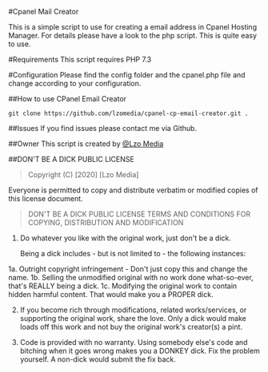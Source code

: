 #Cpanel Mail Creator

This is a simple script to use for creating a email address in Cpanel Hosting Manager.
For details please have a look to the php script.
This is quite easy to use.

#Requirements
This script requires PHP 7.3

#Configuration
Please find the config folder and the cpanel.php file and change according to your configuration.


##How to use CPanel Email Creator
```
git clone https://github.com/lzomedia/cpanel-cp-email-creator.git .
```
##Issues
If you find issues please contact me via Github.

##Owner
This script is created by [@Lzo Media](https://lzomedia.com)

##DON'T BE A DICK PUBLIC LICENSE

> Copyright (C) [2020] [Lzo Media]

Everyone is permitted to copy and distribute verbatim or modified
copies of this license document.

> DON'T BE A DICK PUBLIC LICENSE
> TERMS AND CONDITIONS FOR COPYING, DISTRIBUTION AND MODIFICATION

1. Do whatever you like with the original work, just don't be a dick.

   Being a dick includes - but is not limited to - the following instances:

 1a. Outright copyright infringement - Don't just copy this and change the name.
 1b. Selling the unmodified original with no work done what-so-ever, that's REALLY being a dick.
 1c. Modifying the original work to contain hidden harmful content. That would make you a PROPER dick.

2. If you become rich through modifications, related works/services, or supporting the original work,
share the love. Only a dick would make loads off this work and not buy the original work's
creator(s) a pint.

3. Code is provided with no warranty. Using somebody else's code and bitching when it goes wrong makes
you a DONKEY dick. Fix the problem yourself. A non-dick would submit the fix back.
        
